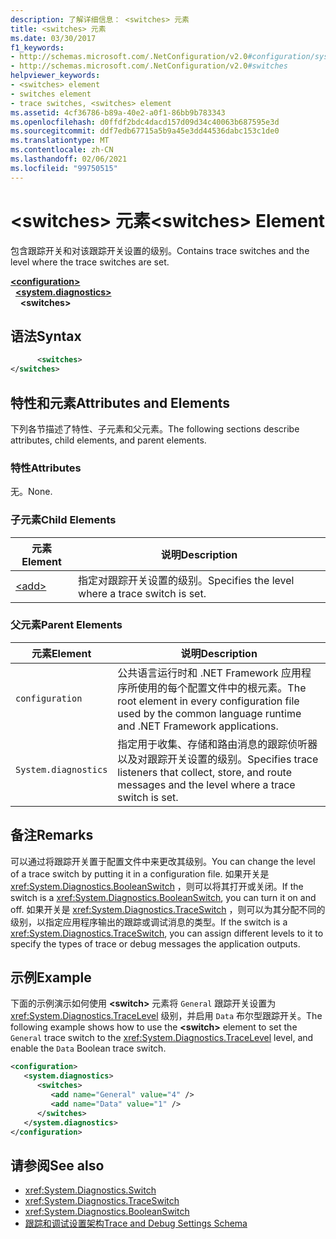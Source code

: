 ```yaml
---
description: 了解详细信息： <switches> 元素
title: <switches> 元素
ms.date: 03/30/2017
f1_keywords:
- http://schemas.microsoft.com/.NetConfiguration/v2.0#configuration/system.diagnostics/switches
- http://schemas.microsoft.com/.NetConfiguration/v2.0#switches
helpviewer_keywords:
- <switches> element
- switches element
- trace switches, <switches> element
ms.assetid: 4cf36786-b89a-40e2-a0f1-86bb9b783343
ms.openlocfilehash: d0ffdf2bdc4dacd157d09d34c40063b687595e3d
ms.sourcegitcommit: ddf7edb67715a5b9a45e3dd44536dabc153c1de0
ms.translationtype: MT
ms.contentlocale: zh-CN
ms.lasthandoff: 02/06/2021
ms.locfileid: "99750515"
---
```

# <a name="switches-element"></a><span data-ttu-id="03cd1-103">\<switches> 元素</span><span class="sxs-lookup"><span data-stu-id="03cd1-103">\<switches> Element</span></span>

<span data-ttu-id="03cd1-104">包含跟踪开关和对该跟踪开关设置的级别。</span><span class="sxs-lookup"><span data-stu-id="03cd1-104">Contains trace switches and the level where the trace switches are set.</span></span>  

[**\<configuration>**](../configuration-element.md)\
&nbsp;&nbsp;[**\<system.diagnostics>**](system-diagnostics-element.md)\
&nbsp;&nbsp;&nbsp;&nbsp;**\<switches>**

## <a name="syntax"></a><span data-ttu-id="03cd1-105">语法</span><span class="sxs-lookup"><span data-stu-id="03cd1-105">Syntax</span></span>  
  
```xml  
      <switches>
</switches>  
```  
  
## <a name="attributes-and-elements"></a><span data-ttu-id="03cd1-106">特性和元素</span><span class="sxs-lookup"><span data-stu-id="03cd1-106">Attributes and Elements</span></span>  

 <span data-ttu-id="03cd1-107">下列各节描述了特性、子元素和父元素。</span><span class="sxs-lookup"><span data-stu-id="03cd1-107">The following sections describe attributes, child elements, and parent elements.</span></span>  
  
### <a name="attributes"></a><span data-ttu-id="03cd1-108">特性</span><span class="sxs-lookup"><span data-stu-id="03cd1-108">Attributes</span></span>  

 <span data-ttu-id="03cd1-109">无。</span><span class="sxs-lookup"><span data-stu-id="03cd1-109">None.</span></span>  
  
### <a name="child-elements"></a><span data-ttu-id="03cd1-110">子元素</span><span class="sxs-lookup"><span data-stu-id="03cd1-110">Child Elements</span></span>  
  
|<span data-ttu-id="03cd1-111">元素</span><span class="sxs-lookup"><span data-stu-id="03cd1-111">Element</span></span>|<span data-ttu-id="03cd1-112">说明</span><span class="sxs-lookup"><span data-stu-id="03cd1-112">Description</span></span>|  
|-------------|-----------------|  
|[\<add>](add-element-for-switches.md)|<span data-ttu-id="03cd1-113">指定对跟踪开关设置的级别。</span><span class="sxs-lookup"><span data-stu-id="03cd1-113">Specifies the level where a trace switch is set.</span></span>|  
  
### <a name="parent-elements"></a><span data-ttu-id="03cd1-114">父元素</span><span class="sxs-lookup"><span data-stu-id="03cd1-114">Parent Elements</span></span>  
  
|<span data-ttu-id="03cd1-115">元素</span><span class="sxs-lookup"><span data-stu-id="03cd1-115">Element</span></span>|<span data-ttu-id="03cd1-116">说明</span><span class="sxs-lookup"><span data-stu-id="03cd1-116">Description</span></span>|  
|-------------|-----------------|  
|`configuration`|<span data-ttu-id="03cd1-117">公共语言运行时和 .NET Framework 应用程序所使用的每个配置文件中的根元素。</span><span class="sxs-lookup"><span data-stu-id="03cd1-117">The root element in every configuration file used by the common language runtime and .NET Framework applications.</span></span>|  
|`System.diagnostics`|<span data-ttu-id="03cd1-118">指定用于收集、存储和路由消息的跟踪侦听器以及对跟踪开关设置的级别。</span><span class="sxs-lookup"><span data-stu-id="03cd1-118">Specifies trace listeners that collect, store, and route messages and the level where a trace switch is set.</span></span>|  
  
## <a name="remarks"></a><span data-ttu-id="03cd1-119">备注</span><span class="sxs-lookup"><span data-stu-id="03cd1-119">Remarks</span></span>  

 <span data-ttu-id="03cd1-120">可以通过将跟踪开关置于配置文件中来更改其级别。</span><span class="sxs-lookup"><span data-stu-id="03cd1-120">You can change the level of a trace switch by putting it in a configuration file.</span></span> <span data-ttu-id="03cd1-121">如果开关是 <xref:System.Diagnostics.BooleanSwitch> ，则可以将其打开或关闭。</span><span class="sxs-lookup"><span data-stu-id="03cd1-121">If the switch is a <xref:System.Diagnostics.BooleanSwitch>, you can turn it on and off.</span></span> <span data-ttu-id="03cd1-122">如果开关是 <xref:System.Diagnostics.TraceSwitch> ，则可以为其分配不同的级别，以指定应用程序输出的跟踪或调试消息的类型。</span><span class="sxs-lookup"><span data-stu-id="03cd1-122">If the switch is a <xref:System.Diagnostics.TraceSwitch>, you can assign different levels to it to specify the types of trace or debug messages the application outputs.</span></span>  
  
## <a name="example"></a><span data-ttu-id="03cd1-123">示例</span><span class="sxs-lookup"><span data-stu-id="03cd1-123">Example</span></span>  

 <span data-ttu-id="03cd1-124">下面的示例演示如何使用 **\<switch>** 元素将 `General` 跟踪开关设置为 <xref:System.Diagnostics.TraceLevel> 级别，并启用 `Data` 布尔型跟踪开关。</span><span class="sxs-lookup"><span data-stu-id="03cd1-124">The following example shows how to use the **\<switch>** element to set the `General` trace switch to the <xref:System.Diagnostics.TraceLevel> level, and enable the `Data` Boolean trace switch.</span></span>  
  
```xml  
<configuration>  
   <system.diagnostics>  
      <switches>  
         <add name="General" value="4" />  
         <add name="Data" value="1" />  
      </switches>  
   </system.diagnostics>  
</configuration>  
```  
  
## <a name="see-also"></a><span data-ttu-id="03cd1-125">请参阅</span><span class="sxs-lookup"><span data-stu-id="03cd1-125">See also</span></span>

- <xref:System.Diagnostics.Switch>
- <xref:System.Diagnostics.TraceSwitch>
- <xref:System.Diagnostics.BooleanSwitch>
- [<span data-ttu-id="03cd1-126">跟踪和调试设置架构</span><span class="sxs-lookup"><span data-stu-id="03cd1-126">Trace and Debug Settings Schema</span></span>](index.md)
